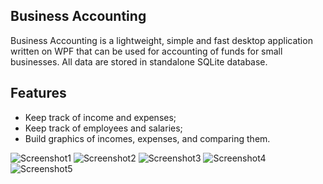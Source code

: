 ## Business Accounting

Business Accounting is a lightweight, simple and fast desktop application written on WPF that can be used for accounting of funds for small businesses. All data are stored in standalone SQLite database.

## Features

- Keep track of income and expenses;
- Keep track of employees and salaries;
- Build graphics of incomes, expenses, and comparing them.

![Screenshot1](https://github.com/kungfux/business-accounting/blob/wiki/Screenshot1.png)
![Screenshot2](https://github.com/kungfux/business-accounting/blob/wiki/Screenshot2.png)
![Screenshot3](https://github.com/kungfux/business-accounting/blob/wiki/Screenshot3.png)
![Screenshot4](https://github.com/kungfux/business-accounting/blob/wiki/Screenshot4.png)
![Screenshot5](https://github.com/kungfux/business-accounting/blob/wiki/Screenshot5.png)
